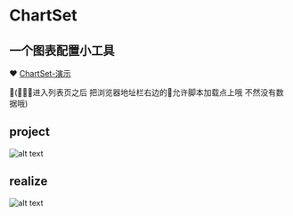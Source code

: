 
# ChartSet

## 一个图表配置小工具

 :heart:  [ChartSet-演示](https://skadieyes.github.io/chartset-build/index.html)

 (进入列表页之后 把浏览器地址栏右边的允许脚本加载点上哦 不然没有数据哦)
## project
![alt text](https://skadieyes.github.io/chartset-build/assets/img/chartset1.png "project")
## realize
![alt text](https://skadieyes.github.io/chartset-build/assets/img/chartset2.png "realize")

